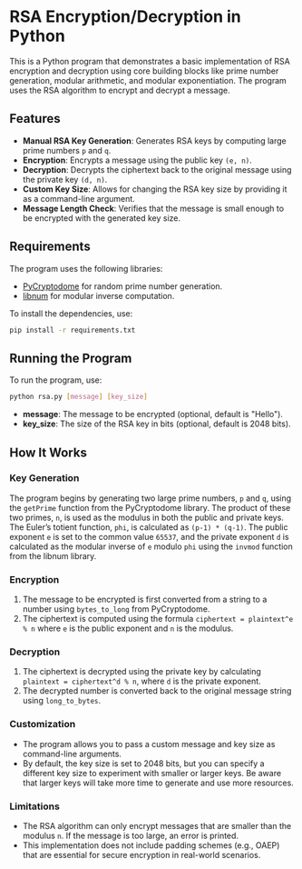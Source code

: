 # RSA Encryption/Decryption in Python

This is a Python program that demonstrates a basic implementation of RSA encryption and decryption using core building blocks like prime number generation, modular arithmetic, and modular exponentiation. The program uses the RSA algorithm to encrypt and decrypt a message.

## Features

- **Manual RSA Key Generation**: Generates RSA keys by computing large prime numbers `p` and `q`.
- **Encryption**: Encrypts a message using the public key `(e, n)`.
- **Decryption**: Decrypts the ciphertext back to the original message using the private key `(d, n)`.
- **Custom Key Size**: Allows for changing the RSA key size by providing it as a command-line argument.
- **Message Length Check**: Verifies that the message is small enough to be encrypted with the generated key size.

## Requirements

The program uses the following libraries:

- [PyCryptodome](https://pypi.org/project/pycryptodome/) for random prime number generation.
- [libnum](https://pypi.org/project/libnum/) for modular inverse computation.

To install the dependencies, use:

```bash
pip install -r requirements.txt
```

## Running the Program
To run the program, use:
```bash
python rsa.py [message] [key_size]
```
- **message**: The message to be encrypted (optional, default is "Hello").
- **key_size**: The size of the RSA key in bits (optional, default is 2048 bits).

## How It Works

### Key Generation

The program begins by generating two large prime numbers, `p` and `q`, using the `getPrime` function from the PyCryptodome library. The product of these two primes, `n`, is used as the modulus in both the public and private keys. The Euler’s totient function, `phi`, is calculated as `(p-1) * (q-1)`. The public exponent `e` is set to the common value `65537`, and the private exponent `d` is calculated as the modular inverse of `e` modulo `phi` using the `invmod` function from the libnum library.

### Encryption

1. The message to be encrypted is first converted from a string to a number using `bytes_to_long` from PyCryptodome.
2. The ciphertext is computed using the formula `ciphertext = plaintext^e % n` where `e` is the public exponent and `n` is the modulus.

### Decryption

1. The ciphertext is decrypted using the private key by calculating `plaintext = ciphertext^d % n`, where `d` is the private exponent.
2. The decrypted number is converted back to the original message string using `long_to_bytes`.

### Customization

- The program allows you to pass a custom message and key size as command-line arguments.
- By default, the key size is set to 2048 bits, but you can specify a different key size to experiment with smaller or larger keys. Be aware that larger keys will take more time to generate and use more resources.

### Limitations

- The RSA algorithm can only encrypt messages that are smaller than the modulus `n`. If the message is too large, an error is printed.
- This implementation does not include padding schemes (e.g., OAEP) that are essential for secure encryption in real-world scenarios.
